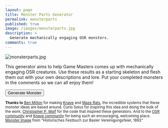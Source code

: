 ```yaml
---
layout: page
title: Monster Parts Generator
permalink: monsterparts
published: true
image: /images/monsterparts.jpg
description: >
  Generate mechanically engaging OSR monsters.
comments: true
---
```

![monsterparts.jpg]({{sire.url}}/images/monsterparts.jpg)

This generator aims to help Game Masters comes up with mechanically engaging OSR creatures. Use these results as a starting skeleton and flesh them out with your own descriptions and lore. Put your completed monsters in the comments so we can all enjoy them!

<button id="monsterButton" class="btn btn-primary btn-lg" onclick="monster()">Generate Monster</button>


<div id="monsterCard" class="container" style="display:none;">
  <div class="row" style="justify-content: space-around !important;">
		<div class="col-md-8 col-12 tightSpacing generatorCard">
      <h2 id="creatureTitle" class="tightSpacing">Role: Blank</h2>
		  <p class="tightSpacing" id="roleDesc"></p>
		  <p class="tightSpacing" id="typeDesc"></p>
      <h3 class="tightSpacing" id="traitName">Trait</h3> 
      <p id="traitDesc">This part described how the Role works and what it does</p>
      <p class="tightSpacing" style="text-align: right;"><small id="traitCont"></small></p>
      <h3 class="tightSpacing">Flaw</h3> 
      <p id="flawDesc">This part described how the Role works and what it does</p>
      <p class="tightSpacing" style="text-align: right;"><small id="flawCont"></small></p>
    </div>
    <div id="infoSection" class="col-md-4 col-12 tightSpacing">
      <h3 class="tightSpacing">Stat Explanations</h3> 
      <p><small><strong>Roles</strong> determine base stats and combat behaviors.</small></p>
      <p><small><strong>Types</strong> describe weaknesses and resistances shared by this family of this creature.</small></p>
      <p><small><strong>Traits</strong> are abilities/powers the monster may utilize.</small></p>   
      <p><small><strong>Flaws</strong> are things the PCs can take advantage of.</small></p>   
      <p><small><i>You can contribute to the generator by <a href="https://docs.google.com/spreadsheets/d/1W7Yw_iVHe792CmeQgMg356SoxW8LCC3_oXBr3FlRdjE/edit?usp=sharing">adding to this document</a> (or simply look at all the cool options).</i></small></p>
    </div>
	</div>
</div>

<p><small><strong>Thanks to</strong> <a href="https://www.youtube.com/channel/UCvYwePdbWSEwUa-Pk02u3Zw">Ben Milton</a> for making <a href="https://www.drivethrurpg.com/product/250888/Knave">Knave</a> and <a href="https://www.drivethrurpg.com/product/197158/Maze-Rats">Maze Rats</a>, the incredible systems that these monster ideas are based around. 
Curio Solus for inspiring this idea and doing the bulk of the work. 
<a href="http://chrispwolf.com/">Christopher P. Wolf</a> for the code that inspired these generators. 
And to the <a href="https://discord.gg/kJjMvC">OSR community</a> and <a href="https://discord.gg/hUDPZu">Knave community</a> for being such an encouraging, welcoming place. 
<a href="https://www.flickr.com/photos/britishlibrary/11300855894/">Monster Image</a> from “Historisches Festbuch zur Basler Vereinigungsfeier, 1892”</small></p>

<script>
var xmlhttp = new XMLHttpRequest();
xmlhttp.onreadystatechange = function () {
  if (this.readyState == 4 && this.status == 200) {
    monsterparts = JSON.parse(this.responseText);
  }
};
xmlhttp.open("GET", "/_pages/monsterparts.json", true);
xmlhttp.send();

function monster() {

  document.getElementById("monsterCard").style = "";

  /*0 = name
    1 = descr
    2 = contr*/

  var role = monsterparts.Roles[Math.floor(Math.random() * monsterparts.Roles.length)];
  var type = monsterparts.Types[Math.floor(Math.random() * monsterparts.Types.length)];
  var trait = monsterparts.Traits[Math.floor(Math.random() * monsterparts.Traits.length)];
  var flaw = monsterparts.Flaws[Math.floor(Math.random() * monsterparts.Flaws.length)];

  document.getElementById("creatureTitle").innerHTML = role[0] + " " + type[0];

  document.getElementById("roleDesc").innerHTML = role[1];
  document.getElementById("typeDesc").innerHTML = type[1];
  
  document.getElementById("traitName").innerHTML = trait[0];
  document.getElementById("traitDesc").innerHTML = trait[1];
  document.getElementById("traitCont").innerHTML = " - Contributed by " + trait[2];

  document.getElementById("flawDesc").innerHTML = flaw[0] + ": " + flaw[1];
  document.getElementById("flawCont").innerHTML = " - Contributed by " + flaw[2];

}

</script>